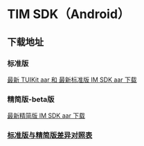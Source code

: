 # TIM SDK（Android）

## 下载地址

### 标准版
[最新 TUIKit aar 和 最新标准版 IM SDK aar 下载](https://imsdk-1252463788.cos.ap-guangzhou.myqcloud.com/4.9.1/TIM_SDK_Android_latest_aar.zip)


### 精简版-beta版
[最新精简版 IM SDK aar 下载](https://imsdk-1252463788.cos.ap-guangzhou.myqcloud.com/restructure/android/5.0.102/imsdk-smart-5.0.102.aar)


### [标准版与精简版差异对照表](https://cloud.tencent.com/document/product/269/36887#.E6.A0.87.E5.87.86.E7.89.88.E4.B8.8E.E7.B2.BE.E7.AE.80.E7.89.88.E5.B7.AE.E5.BC.82.E5.AF.B9.E7.85.A7.E8.A1.A8)
